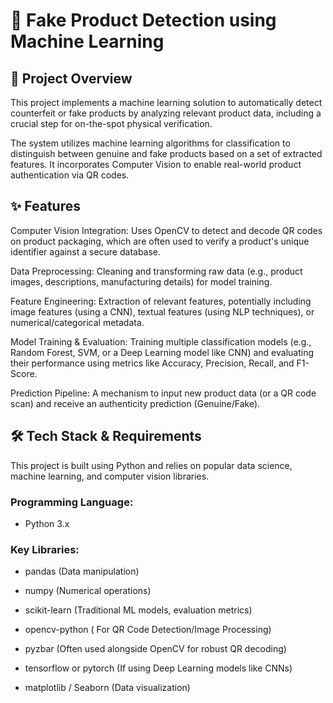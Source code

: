 # 🚫 Fake Product Detection using Machine Learning
## 📝 Project Overview
This project implements a machine learning solution to automatically detect counterfeit or fake products by analyzing relevant product data, including a crucial step for on-the-spot physical verification.

The system utilizes machine learning algorithms for classification to distinguish between genuine and fake products based on a set of extracted features. It incorporates Computer Vision to enable real-world product authentication via QR codes.

## ✨ Features
Computer Vision Integration: Uses OpenCV to detect and decode QR codes on product packaging, which are often used to verify a product's unique identifier against a secure database.

Data Preprocessing: Cleaning and transforming raw data (e.g., product images, descriptions, manufacturing details) for model training.

Feature Engineering: Extraction of relevant features, potentially including image features (using a CNN), textual features (using NLP techniques), or numerical/categorical metadata.

Model Training & Evaluation: Training multiple classification models (e.g., Random Forest, SVM, or a Deep Learning model like CNN) and evaluating their performance using metrics like Accuracy, Precision, Recall, and F1-Score.

Prediction Pipeline: A mechanism to input new product data (or a QR code scan) and receive an authenticity prediction (Genuine/Fake).

## 🛠️ Tech Stack & Requirements
This project is built using Python and relies on popular data science, machine learning, and computer vision libraries.

### Programming Language:

* Python 3.x

### Key Libraries:

* pandas (Data manipulation)

* numpy (Numerical operations)

* scikit-learn (Traditional ML models, evaluation metrics)

* opencv-python ( For QR Code Detection/Image Processing)

* pyzbar (Often used alongside OpenCV for robust QR decoding)

* tensorflow or pytorch (If using Deep Learning models like CNNs)

* matplotlib / Seaborn (Data visualization)
